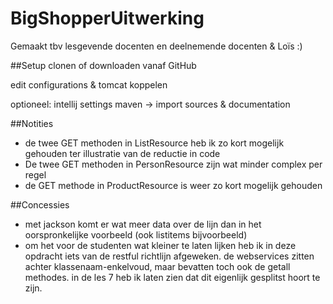 # BigShopperUitwerking
Gemaakt tbv lesgevende docenten en deelnemende docenten & Loïs :)

##Setup
clonen of downloaden vanaf GitHub

edit configurations & tomcat koppelen

optioneel: intellij settings maven -> import sources & documentation 

##Notities
- de twee GET methoden in ListResource heb ik zo kort mogelijk gehouden ter illustratie van de reductie in code
- De twee GET methoden in PersonResource zijn wat minder complex per regel
- de GET methode in ProductResource is weer zo kort mogelijk gehouden

##Concessies
- met jackson komt er wat meer data over de lijn dan in het oorspronkelijke voorbeeld (ook listitems bijvoorbeeld)
- om het voor de studenten wat kleiner te laten lijken heb ik in deze opdracht iets van de restful richtlijn afgeweken.
de webservices zitten achter klassenaam-enkelvoud, maar bevatten toch ook de getall methodes. in de les 7 heb ik laten zien dat dit eigenlijk gesplitst hoort te zijn. 